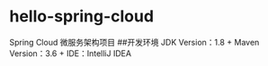 # hello-spring-cloud
Spring Cloud 微服务架构项目
##开发环境
JDK Version：1.8 +
Maven Version：3.6 +
IDE：IntelliJ IDEA
